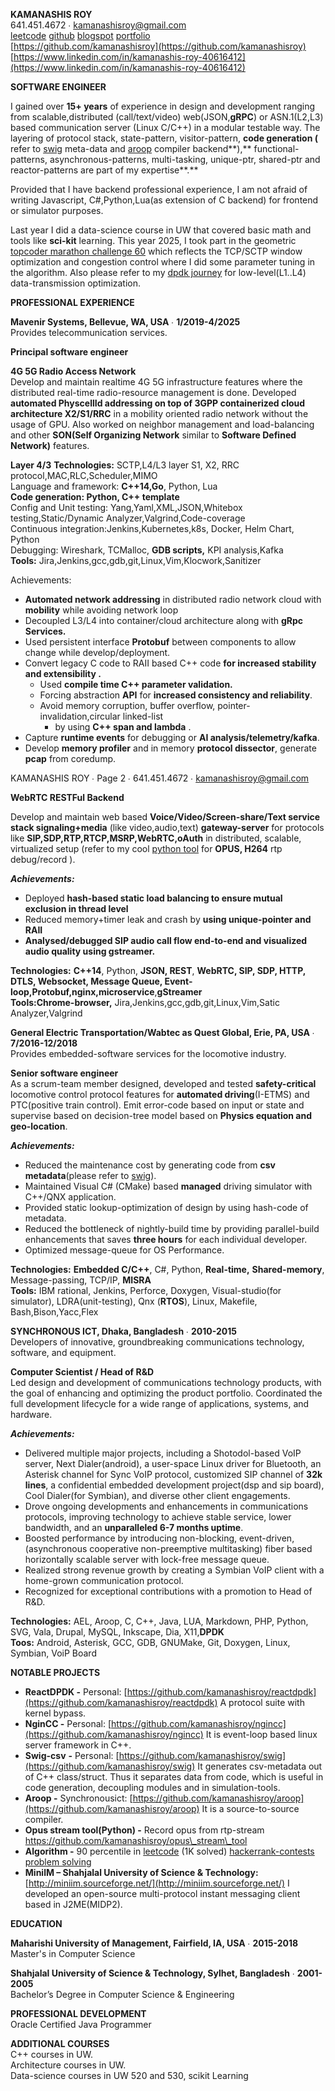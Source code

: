 **KAMANASHIS ROY**  
641.451.4672 ∙ [kamanashisroy@gmail.com](mailto:kamanashisroy@gmail.com)   
[leetcode](https://leetcode.com/kamanashisroy/) [github](https://github.com/kamanashisroy) [blogspot](https://miniim.blogspot.com) [portfolio](https://kamanashisroy.github.io)  
 [https://github.com/kamanashisroy](https://github.com/kamanashisroy)  
[https://www.linkedin.com/in/kamanashis-roy-40616412](https://www.linkedin.com/in/kamanashis-roy-40616412)

**SOFTWARE ENGINEER**

I gained over **15+ years** of experience in design and development ranging from scalable,distributed (call/text/video) web(JSON,**gRPC**) or ASN.1(L2,L3) based communication server (Linux C/C++) in a modular testable way. The layering of protocol stack, state-pattern, visitor-pattern, **code generation (** refer to [swig](https://github.com/kamanashisroy/swig) meta-data and [aroop](https://github.com/kamanashisroy/aroop) compiler backend**),** functional-patterns, asynchronous-patterns, multi-tasking, unique-ptr, shared-ptr and reactor-patterns are part of my expertise**.** 

Provided that I have backend professional experience, I am not afraid of writing Javascript, C\#,Python,Lua(as extension of C backend) for frontend or simulator purposes.

Last year I did a data-science course in UW that covered basic math and tools like **sci-kit** learning. This year 2025, I took part in the geometric [topcoder marathon challenge 60](https://github.com/kamanashisroy/topcoder_challenge_slime_harvester) which reflects the TCP/SCTP window optimization and congestion control where I did some parameter tuning in the algorithm. Also please refer to my [dpdk journey](https://github.com/kamanashisroy/reactdpdk) for low-level(L1..L4) data-transmission optimization.  
               
**PROFESSIONAL EXPERIENCE**

**Mavenir Systems, Bellevue, WA, USA** ∙ **1/2019-4/2025**  
Provides telecommunication services.

**Principal software engineer**

**4G 5G Radio Access Network**  
Develop and maintain realtime 4G 5G infrastructure features where the distributed real-time radio-resource management is done. Developed **automated PhyscellId addressing on top of 3GPP containerized cloud architecture X2/S1/RRC** in a mobility oriented radio network without the usage of GPU. Also worked on neighbor management and load-balancing and other **SON(Self Organizing Network** similar to **Software Defined Network)**  features.

**Layer 4/3** **Technologies:** SCTP,L4/L3 layer S1, X2, RRC protocol,MAC,RLC,Scheduler,MIMO  
Language and framework: **C++14,Go**, Python, Lua  
**Code generation: Python, C++ template**  
Config and Unit testing: Yang,Yaml,XML,JSON,Whitebox testing,Static/Dynamic Analyzer,Valgrind,Code-coverage  
Continuous integration:Jenkins,Kubernetes,k8s, Docker, Helm Chart, Python  
Debugging: Wireshark, TCMalloc, **GDB scripts,** KPI analysis,Kafka  
**Tools:** Jira,Jenkins,gcc,gdb,git,Linux,Vim,Klocwork,Sanitizer

Achievements:

* **Automated network addressing** in distributed radio network cloud with **mobility** while avoiding network loop  
* Decoupled L3/L4 into container/cloud architecture along with **gRpc Services.**  
* Used persistent interface **Protobuf** between components to allow change while develop/deployment.  
* Convert legacy C code to RAII based C++ code **for increased stability and extensibility .**  
  * Used **compile time C++ parameter validation.**  
  * Forcing  abstraction **API** for **increased consistency and reliability**.   
  * Avoid memory corruption, buffer overflow, pointer-invalidation,circular linked-list  
    *  by using **C++ span and lambda** .  
* Capture **runtime events** for debugging or **AI analysis/telemetry/kafka**.   
* Develop **memory profiler** and in memory **protocol dissector**, generate **pcap** from coredump.

KAMANASHIS ROY ∙ Page 2 ∙ 641.451.4672 ∙ [kamanashisroy@gmail.com](mailto:kamanashisroy@gmail.com)

**WebRTC RESTFul Backend** 

Develop and maintain web based **Voice/Video/Screen-share/Text service stack signaling+media** (like video,audio,text) **gateway-server** for protocols like **SIP,SDP,RTP,RTCP,MSRP,WebRTC,oAuth** in distributed, scalable, virtualized setup (refer to my cool [python tool](https://github.com/kamanashisroy/opus_stream_tool) for **OPUS, H264** rtp debug/record ). 

***Achievements:***

* Deployed **hash-based static load balancing to ensure mutual exclusion in thread level**  
* Reduced memory+timer leak and crash by **using unique-pointer and RAII**  
* **Analysed/debugged SIP audio call flow end-to-end and visualized audio quality using gstreamer.**

**Technologies:** **C++14**, Python, **JSON, REST**, **WebRTC, SIP, SDP, HTTP, DTLS, Websocket, Message Queue, Event-loop,Protobuf,nginx,microservice**,**gStreamer**  
**Tools:**Chrome-browser**,** Jira,Jenkins,gcc,gdb,git,Linux,Vim,Satic Analyzer,Valgrind

**General Electric Transportation/Wabtec as Quest Global, Erie, PA, USA** ∙ **7/2016-12/2018**  
Provides embedded-software services for the locomotive industry.

**Senior software engineer**  
As a scrum-team member designed, developed and tested **safety-critical** locomotive control protocol features for **automated driving**(I-ETMS) and PTC(positive train control). Emit error-code based on input or state and supervise based on decision-tree model based on **Physics equation and geo-location**.

***Achievements:***

* Reduced the maintenance cost by generating code from **csv metadata**(please refer to [swig](https://github.com/kamanashisroy/swig)).  
* Maintained Visual C\# (CMake) based **managed** driving simulator with C++/QNX application.   
* Provided static lookup-optimization of design by using hash-code of metadata.  
* Reduced the bottleneck of nightly-build time by providing parallel-build enhancements that saves **three hours** for each individual developer.  
* Optimized message-queue for OS Performance.

**Technologies:** **Embedded C/C++**, C\#, Python, **Real-time,** **Shared-memory**, Message-passing, TCP/IP, **MISRA**  
**Tools:** IBM rational, Jenkins, Perforce, Doxygen, Visual-studio(for simulator), LDRA(unit-testing), Qnx (**RTOS**), Linux, Makefile, Bash,Bison,Yacc,Flex

**SYNCHRONOUS ICT, Dhaka, Bangladesh** ∙ **2010-2015**  
Developers of innovative, groundbreaking communications technology, software, and equipment.

**Computer Scientist / Head of R\&D**  
Led design and development of communications technology products, with the goal of enhancing and optimizing the product portfolio. Coordinated the full development lifecycle for a wide range of applications, systems, and hardware. 

***Achievements:***

* Delivered multiple major projects, including a Shotodol-based VoIP server, Next Dialer(android), a user-space Linux driver for Bluetooth, an Asterisk channel for Sync VoIP protocol, customized SIP channel of **32k lines**, a confidential embedded development project(dsp and sip board), Cool Dialer(for Symbian), and diverse other client engagements.  
* Drove ongoing developments and enhancements in communications protocols, improving technology to achieve stable service, lower bandwidth, and an **unparalleled 6-7 months uptime**.  
* Boosted performance by introducing non-blocking, event-driven, (asynchronous cooperative non-preemptive multitasking) fiber based horizontally scalable server with lock-free message queue.  
* Realized strong revenue growth by creating a Symbian VoIP client with a home-grown communication protocol.  
* Recognized for exceptional contributions with a promotion to Head of R\&D.

**Technologies:** AEL, Aroop, C, C++, Java, LUA, Markdown, PHP, Python, SVG, Vala, Drupal, MySQL, Inkscape, Dia, X11,**DPDK**  
**Toos:** Android, Asterisk, GCC, GDB, GNUMake, Git, Doxygen, Linux, Symbian, VoiP Board

**NOTABLE PROJECTS**

* **ReactDPDK \-** Personal: [https://github.com/kamanashisroy/reactdpdk](https://github.com/kamanashisroy/reactdpdk)  A protocol suite with kernel bypass.   
* **NginCC \-** Personal: [https://github.com/kamanashisroy/ngincc](https://github.com/kamanashisroy/ngincc) It is event-loop based linux server framework in C++.  
* **Swig-csv** **\-** Personal: [https://github.com/kamanashisroy/swig](https://github.com/kamanashisroy/swig) It generates csv-metadata out of C++ class/struct. Thus it separates data from code, which is useful in code generation, decoupling modules and in simulation-tools.  
* **Aroop \-** Synchronousict: [https://github.com/kamanashisroy/aroop](https://github.com/kamanashisroy/aroop) It is a source-to-source compiler.  
* **Opus stream tool(Python) \-** Record opus from rtp-stream https://github.com/kamanashisroy/opus\_stream\_tool  
* **Algorithm \-** 90 percentile in  [leetcode](https://leetcode.com/kamanashisroy/) (1K solved) [hackerrank-contests](https://www.hackerrank.com/kamanashisroy) [problem solving](https://www.hackerrank.com/certificates/45e17339cef8)  
* **MinilM – Shahjalal University of Science & Technology:** [http://miniim.sourceforge.net/](http://miniim.sourceforge.net/) I developed an open-source multi-protocol instant messaging client based in J2ME(MIDP2).

**EDUCATION**

**Maharishi University of Management, Fairfield, IA, USA** ∙ **2015-2018**  
Master's in Computer Science

**Shahjalal University of Science & Technology, Sylhet, Bangladesh** ∙ **2001-2005**  
Bachelor’s Degree in Computer Science & Engineering

**PROFESSIONAL DEVELOPMENT**  
Oracle Certified Java Programmer

**ADDITIONAL COURSES**  
C++ courses in UW.  
Architecture courses in UW.  
Data-science courses in UW 520 and 530, scikit Learning
